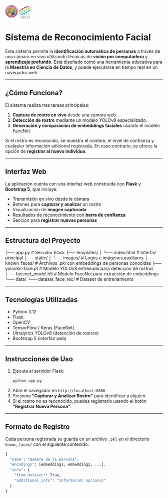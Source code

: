 <p align="left">
  <img src="static/images/unison.png" alt="Logo UNISON" width="40"/>
  <img src="static/images/mcd.png" alt="Logo UNISON" width="40"/>
</p>

# Sistema de Reconocimiento Facial 

Este sistema permite la **identificación automática de personas** a través de una cámara en vivo utilizando técnicas de **visión por computadora** y **aprendizaje profundo**. Está diseñado como una herramienta educativa para la **Maestría en Ciencia de Datos**, y puede ejecutarse en tiempo real en un navegador web.

---

## ¿Cómo Funciona?

El sistema realiza tres tareas principales:

1. **Captura de rostro en vivo** desde una cámara web.
2. **Detección de rostro** mediante un modelo YOLOv8 especializado.
3. **Generación y comparación de embeddings faciales** usando el modelo FaceNet.

Si el rostro es reconocido, se muestra el nombre, el nivel de confianza y cualquier información adicional registrada. En caso contrario, se ofrece la opción de **registrar al nuevo individuo**.

---

##  Interfaz Web

La aplicación cuenta con una interfaz web construida con **Flask** y **Bootstrap 5**, que incluye:

- Transmisión en vivo desde la cámara
- Botones para **capturar y analizar** un rostro
- Visualización de **imagen capturada**
- Resultados de reconocimiento con **barra de confianza**
- Sección para **registrar nuevas personas**

---

## Estructura del Proyecto

├── app.py # Servidor Flask
├── templates/
│ └── index.html # Interfaz principal
├── static/
│ └── images/ # Logos e imágenes auxiliares
├── known_faces/ # Archivos .pkl con embeddings de personas conocidas
├── yolov8n-face.pt # Modelo YOLOv8 entrenado para detección de rostros
├── facenet_model.h5 # Modelo FaceNet para extracción de embeddings
└── data/
└── dataset_face_rec/ # Dataset de entrenamiento


---

## Tecnologías Utilizadas

- Python 3.12
- Flask
- OpenCV
- TensorFlow / Keras (FaceNet)
- Ultralytics YOLOv8 (detección de rostros)
- Bootstrap 5 (interfaz web)

---

##  Instrucciones de Uso

1. Ejecuta el servidor Flask:
    ```bash
    python app.py
    ```
2. Abre el navegador en `http://localhost:8000`
3. Presiona **"Capturar y Analizar Rostro"** para identificar a alguien.
4. Si el rostro no es reconocido, puedes registrarlo usando el botón **"Registrar Nueva Persona"**.

---

##  Formato de Registro

Cada persona registrada se guarda en un archivo `.pkl` en el directorio `known_faces/` con el siguiente contenido:

```python
{
  "name": "Nombre de la persona",
  "encodings": [embedding1, embedding2, ...],
  "info": {
    "from_dataset": True,
    "additional_info": "Información opcional"
  }
}
